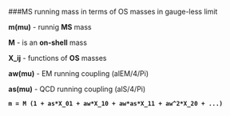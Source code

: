 ###MS running mass in terms of OS masses in gauge-less limit

**m(mu)**  - runnig **MS** mass

**M**      - is an **on-shell** mass

**X_ij**   - functions of **OS** masses

**aw(mu)** - EM running coupling (alEM/4/Pi)

**as(mu)** - QCD running coupling (alS/4/Pi)

**`m = M (1 + as*X_01 + aw*X_10 + aw*as*X_11 + aw^2*X_20 + ...)`**
